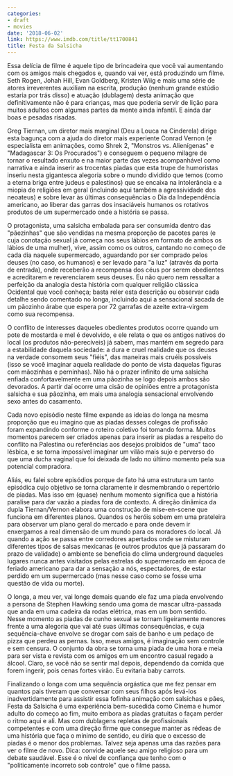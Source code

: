 ```yaml
---
categories:
- draft
- movies
date: '2018-06-02'
link: https://www.imdb.com/title/tt1700841
title: Festa da Salsicha
---
```


Essa delícia de filme é aquele tipo de brincadeira que você vai aumentando com os amigos mais chegados e, quando vai ver, está produzindo um filme. Seth Rogen, Johah Hill, Evan Goldberg, Kristen Wiig e mais uma série de atores irreverentes auxiliam na escrita, produção (nenhum grande estúdio estaria por trás disso) e atuação (dublagem) desta animação que definitivamente não é para crianças, mas que poderia servir de lição para muitos adultos com algumas partes da mente ainda infantil. E ainda dar boas e pesadas risadas.

Greg Tiernan, um diretor mais marginal (Deu a Louca na Cinderela) dirige esta bagunça com a ajuda do diretor mais experiente Conrad Vernon (e especialista em animações, como Shrek 2, "Monstros vs. Alienígenas" e "Madagascar 3: Os Procurados") e conseguem o pequeno milagre de tornar o resultado enxuto e na maior parte das vezes acompanhável como narrativa e ainda inserir as trocentas piadas que esta trupe de humoristas inseriu nesta gigantesca alegoria sobre o mundo dividido que temos (como a eterna briga entre judeus e palestinos) que se encaixa na intolerância e a miopia de religiões em geral (incluindo aqui também a agressividade dos neoateus) e sobre levar às últimas consequências o Dia da Independência americano, ao liberar das garras dos insaciáveis humanos os rotativos produtos de um supermercado onde a história se passa.

O protagonista, uma salsicha embalada para ser consumida dentro das "pãezinhas" que são vendidas na mesma proporção de pacotes pares (e cuja conotação sexual já começa nos seus lábios em formato de ambos os lábios de uma mulher), vive, assim como os outros, cantando no começo de cada dia naquele supermercado, aguardando por ser comprado pelos deuses (no caso, os humanos) e ser levado para "a luz" (através da porta de entrada), onde receberão a recompensa dos céus por serem obedientes e acreditarem e reverenciarem seus deuses. Eu não quero nem ressaltar a perfeição da analogia desta história com qualquer religião clássica Ocidental que você conheça; basta reler esta descrição ou observar cada detalhe sendo comentado no longa, incluindo aqui a sensacional sacada de um pãozinho árabe que espera por 72 garrafas de azeite extra-virgem como sua recompensa.

O conflito de interesses daqueles obedientes produtos ocorre quando um pote de mostarda e mel é devolvido, e ele relata o que os antigos nativos do local (os produtos não-perecíveis) já sabem, mas mantém em segredo para a estabilidade daquela sociedade: a dura e cruel realidade que os deuses na verdade consomem seus "fiéis", das maneiras mais cruéis possíveis (isso se você imaginar aquela realidade do ponto de vista daquelas figuras com mãozinhas e perninhas). Não há o prazer infinito de uma salsicha enfiada confortavelmente em uma pãozinha se logo depois ambos são devorados. A partir daí ocorre uma cisão de opiniões entre a protagonista salsicha e sua pãozinha, em mais uma analogia sensacional envolvendo sexo antes do casamento.

Cada novo episódio neste filme expande as ideias do longa na mesma proporção que eu imagino que as piadas desses colegas de profissão foram expandindo conforme o roteiro coletivo foi tomando forma. Muitos momentos parecem ser criados apenas para inserir as piadas a respeito do conflito na Palestina ou referências aos desejos proibidos de "uma" taco lésbica, e se torna impossível imaginar um vilão mais sujo e perverso do que uma ducha vaginal que foi deixada de lado no último momento pela sua potencial compradora.

Aliás, eu falei sobre episódios porque de fato há uma estrutura um tanto episódica cujo objetivo se torna claramente ir desmembrando o repertório de piadas. Mas isso em (quase) nenhum momento significa que a história paralise para dar vazão a piadas fora de contexto. A direção dinâmica da dupla Tiernan/Vernon elabora uma construção de mise-en-scene que funciona em diferentes planos. Quandos os heróis sobem em uma prateleira para observar um plano geral do mercado e para onde devem ir enxergamos a real dimensão de um mundo para os moradores do local. Já quando a ação se passa entre corredores apertados onde se misturam diferentes tipos de salsas mexicanas (e outros produtos que já passaram do prazo de validade) o ambiente se beneficia do clima underground daqueles lugares nunca antes visitados pelas estrelas do supermercado em época de feriado americano para dar a sensação a nós, espectadores, de estar perdido em um supermercado (mas nesse caso como se fosse uma questão de vida ou morte).

O longa, a meu ver, vai longe demais quando ele faz uma piada envolvendo a persona de Stephen Hawking sendo uma goma de mascar ultra-passada que anda em uma cadeira da rodas elétrica, mas em um bom sentido. Nesse momento as piadas de cunho sexual se tornam ligeiramente menores frente a uma alegoria que vai até suas últimas consequências, e cuja sequência-chave envolve se drogar com sais de banho e um pedaço de pizza que perdeu as pernas. Isso, meus amigos, é imaginação sem controle e sem censura. O conjunto da obra se torna uma piada de uma hora e meia para ser vista e revista com os amigos em um encontro casual regado a álcool. Claro, se você não se sentir mal depois, dependendo da comida que forem ingerir, pois cenas fortes virão. Eu evitaria baby carrots.

Finalizando o longa com uma sequência orgástica que me fez pensar em quantos pais tiveram que conversar com seus filhos após levá-los inadvertidamente para assistir essa fofinha animação com salsichas e pães, Festa da Salsicha é uma experiência bem-sucedida como Cinema e humor adulto do começo ao fim, muito embora as piadas gratuitas o façam perder o ritmo aqui e ali. Mas com dublagens repletas de profissionais competentes e com uma direção firme que consegue manter as rédeas de uma história que faça o mínimo de sentido, eu diria que o excesso de piadas é o menor dos problemas. Talvez seja apenas uma das razões para ver o filme de novo. Dica: convide aquele seu amigo religioso para um debate saudável. Esse é o nível de confiança que tenho com o "politicamente incorreto sob controle" que o filme passa.
